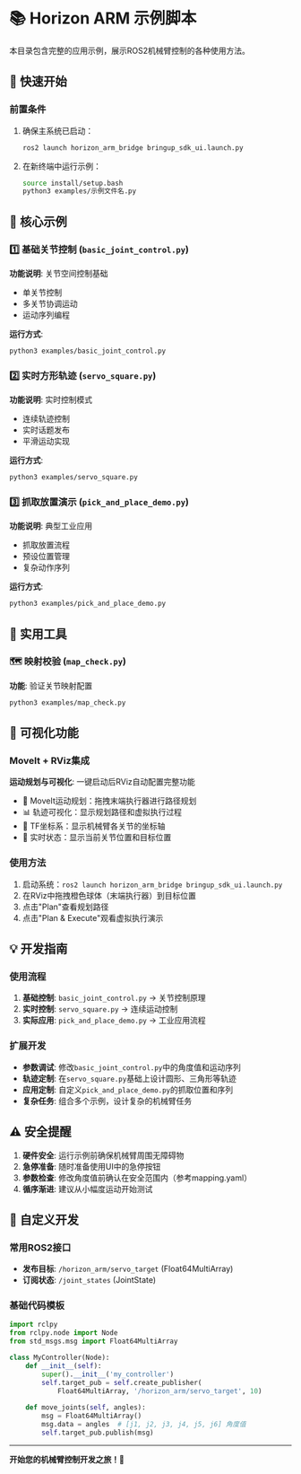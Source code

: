 # 📚 Horizon ARM 示例脚本

本目录包含完整的应用示例，展示ROS2机械臂控制的各种使用方法。

## 🚀 快速开始

### 前置条件
1. 确保主系统已启动：
   ```bash
   ros2 launch horizon_arm_bridge bringup_sdk_ui.launch.py
   ```

2. 在新终端中运行示例：
   ```bash
   source install/setup.bash
   python3 examples/示例文件名.py
   ```

## 📖 核心示例

### 1️⃣ 基础关节控制 (`basic_joint_control.py`)
**功能说明**: 关节空间控制基础
- 单关节控制
- 多关节协调运动
- 运动序列编程

**运行方式**:
```bash
python3 examples/basic_joint_control.py
```

### 2️⃣ 实时方形轨迹 (`servo_square.py`)
**功能说明**: 实时控制模式
- 连续轨迹控制
- 实时话题发布
- 平滑运动实现

**运行方式**:
```bash
python3 examples/servo_square.py
```

### 3️⃣ 抓取放置演示 (`pick_and_place_demo.py`)
**功能说明**: 典型工业应用
- 抓取放置流程
- 预设位置管理
- 复杂动作序列

**运行方式**:
```bash
python3 examples/pick_and_place_demo.py
```

## 🔧 实用工具

### 🗺️ 映射校验 (`map_check.py`)
**功能**: 验证关节映射配置
```bash
python3 examples/map_check.py
```

## 🎯 可视化功能

### MoveIt + RViz集成
**运动规划与可视化**: 一键启动后RViz自动配置完整功能
- 🎨 MoveIt运动规划：拖拽末端执行器进行路径规划
- 📊 轨迹可视化：显示规划路径和虚拟执行过程  
- 🔧 TF坐标系：显示机械臂各关节的坐标轴
- 📍 实时状态：显示当前关节位置和目标位置

### 使用方法
1. 启动系统：`ros2 launch horizon_arm_bridge bringup_sdk_ui.launch.py`
2. 在RViz中拖拽橙色球体（末端执行器）到目标位置
3. 点击"Plan"查看规划路径
4. 点击"Plan & Execute"观看虚拟执行演示

## 💡 开发指南

### 使用流程
1. **基础控制**: `basic_joint_control.py` → 关节控制原理
2. **实时控制**: `servo_square.py` → 连续运动控制
3. **实际应用**: `pick_and_place_demo.py` → 工业应用流程

### 扩展开发
- **参数调试**: 修改`basic_joint_control.py`中的角度值和运动序列
- **轨迹定制**: 在`servo_square.py`基础上设计圆形、三角形等轨迹
- **应用定制**: 自定义`pick_and_place_demo.py`的抓取位置和序列
- **复杂任务**: 组合多个示例，设计复杂的机械臂任务

## ⚠️ 安全提醒

1. **硬件安全**: 运行示例前确保机械臂周围无障碍物
2. **急停准备**: 随时准备使用UI中的急停按钮
3. **参数检查**: 修改角度值前确认在安全范围内（参考mapping.yaml）
4. **循序渐进**: 建议从小幅度运动开始测试

## 🔧 自定义开发

### 常用ROS2接口
- **发布目标**: `/horizon_arm/servo_target` (Float64MultiArray)
- **订阅状态**: `/joint_states` (JointState)

### 基础代码模板
```python
import rclpy
from rclpy.node import Node
from std_msgs.msg import Float64MultiArray

class MyController(Node):
    def __init__(self):
        super().__init__('my_controller')
        self.target_pub = self.create_publisher(
            Float64MultiArray, '/horizon_arm/servo_target', 10)
        
    def move_joints(self, angles):
        msg = Float64MultiArray()
        msg.data = angles  # [j1, j2, j3, j4, j5, j6] 角度值
        self.target_pub.publish(msg)
```

---
**开始您的机械臂控制开发之旅！🎉**
